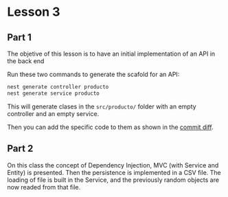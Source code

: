 # Lesson 3
## Part 1

The objetive of this lesson is to have an initial implementation of an API in the back end

Run these two commands to generate the scafold for an API:

```bash
nest generate controller producto
nest generate service producto
```

This will generate clases in the `src/producto/` folder with an empty controller and an empty service.

Then you can add the specific code to them as shown in the [commit diff](https://github.com/jdottori/nest-cfp-demo/commit/2f80a24ad2545c3f0b639f9163853bea5b0524a3).

## Part 2

On this class the concept of Dependency Injection, MVC (with Service and Entity) is presented.
Then the persistence is implemented in a CSV file.
The loading of file is built in the Service, and the previously random objects are now readed from that file.